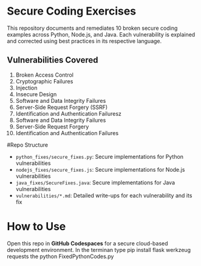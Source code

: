 # Secure Coding Exercises

This repository documents and remediates 10 broken secure coding examples across Python, Node.js, and Java. Each vulnerability is explained and corrected using best practices in its respective language.

## Vulnerabilities Covered

1. Broken Access Control  
2. Cryptographic Failures  
3. Injection  
4. Insecure Design  
5. Software and Data Integrity Failures  
6. Server-Side Request Forgery (SSRF)  
7. Identification and Authentication Failuresz
8. Software and Data Integrity Failures
9. Server-Side Request Forgery
10. Identification and Authentication Failures 
    
#Repo Structure

- `python_fixes/secure_fixes.py`: Secure implementations for Python vulnerabilities
- `nodejs_fixes/secure_fixes.js`: Secure implementations for Node.js vulnerabilities
- `java_fixes/SecureFixes.java`: Secure implementations for Java vulnerabilities
- `vulnerabilities/*.md`: Detailed write-ups for each vulnerability and its fix

# How to Use

Open this repo in **GitHub Codespaces** for a secure cloud-based development environment. 
In the terminan type 
pip install flask werkzeug requests
the
python FixedPythonCodes.py

